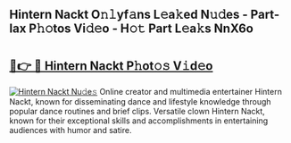 ## Hintern Nackt O𝚗𝚕yf𝚊ns L𝚎a𝚔ed N𝚞𝚍es - Part-lax P𝚑𝚘tos Vi𝚍𝚎o - H𝚘𝚝 Part L𝚎a𝚔s NnX6o

# <h2><a href="http://kf10o1q.oniu.top/?m=Hintern+Nackt">🔗👉 🔴 Hintern Nackt P𝚑ot𝚘𝚜 V𝚒d𝚎o</a></h2>

[![Hintern Nackt Nu𝚍e𝚜](https://i.imgur.com/0qMVB7G.gif)](http://kf10o1q.oniu.top/?m=Hintern+Nackt)
Online creator and multimedia entertainer Hintern Nackt, known for disseminating dance and lifestyle knowledge through popular dance routines and brief clips. Versatile clown Hintern Nackt, known for their exceptional skills and accomplishments in entertaining audiences with humor and satire.  
